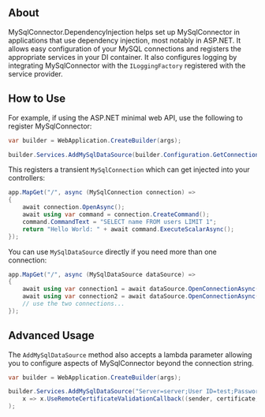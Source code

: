 ## About

MySqlConnector.DependencyInjection helps set up MySqlConnector in applications that use dependency injection, most notably in ASP.NET.
It allows easy configuration of your MySQL connections and registers the appropriate services in your DI container.
It also configures logging by integrating MySqlConnector with the `ILoggingFactory` registered with the service provider.

## How to Use

For example, if using the ASP.NET minimal web API, use the following to register MySqlConnector:

```csharp
var builder = WebApplication.CreateBuilder(args);

builder.Services.AddMySqlDataSource(builder.Configuration.GetConnectionString("Default"));
```

This registers a transient `MySqlConnection` which can get injected into your controllers:

```csharp
app.MapGet("/", async (MySqlConnection connection) =>
{
    await connection.OpenAsync();
    await using var command = connection.CreateCommand();
    command.CommandText = "SELECT name FROM users LIMIT 1";
    return "Hello World: " + await command.ExecuteScalarAsync();
});
```

You can use `MySqlDataSource` directly if you need more than one connection:

```csharp
app.MapGet("/", async (MySqlDataSource dataSource) =>
{
    await using var connection1 = await dataSource.OpenConnectionAsync();
    await using var connection2 = await dataSource.OpenConnectionAsync();
    // use the two connections...
});
```

## Advanced Usage

The `AddMySqlDataSource` method also accepts a lambda parameter allowing you to configure aspects of MySqlConnector beyond the connection string.

```csharp
var builder = WebApplication.CreateBuilder(args);

builder.Services.AddMySqlDataSource("Server=server;User ID=test;Password=test;Database=test",
	x => x.UseRemoteCertificateValidationCallback((sender, certificate, chain, sslPolicyErrors) => { /* custom logic */ })
);
```
